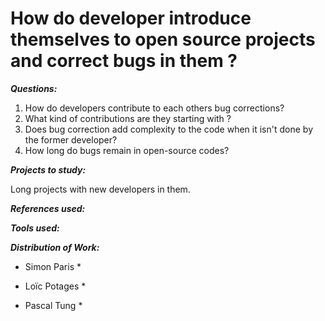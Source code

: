 # How do developer introduce themselves to open source projects and correct bugs in them ?

_**Questions:**_

1. How do developers contribute to each others bug corrections?
2. What kind of contributions are they starting with ?
3. Does bug correction add complexity to the code when it isn't done by the former developer?
4. How long do bugs remain in open-source codes?



_**Projects to study:**_

Long projects with new developers in them.

_**References used:**_

_**Tools used:**_

_**Distribution of Work:**_

* Simon Paris
  * 

* Loïc Potages
  * 

* Pascal Tung
  * 





